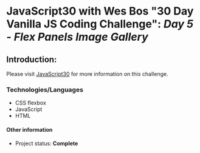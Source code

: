 # JavaScript30 with Wes Bos "30 Day Vanilla JS Coding Challenge": *Day 5 - Flex Panels Image Gallery*

## Introduction: 
 
Please visit <a href="https://javascript30.com/" target="_blank">JavaScript30</a> for more information on this challenge. 

### Technologies/Languages

* CSS flexbox
* JavaScript
* HTML

#### Other information

* Project status: **Complete**